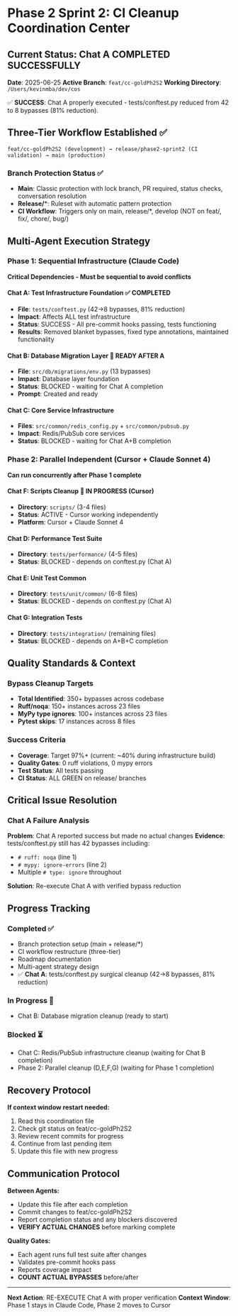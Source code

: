 # Phase 2 Sprint 2: CI Cleanup Coordination Center

## Current Status: Chat A COMPLETED SUCCESSFULLY
**Date**: 2025-06-25
**Active Branch**: `feat/cc-goldPh2S2`
**Working Directory**: `/Users/kevinmba/dev/cos`

✅ **SUCCESS**: Chat A properly executed - tests/conftest.py reduced from 42 to 8 bypasses (81% reduction).

## Three-Tier Workflow Established ✅
```
feat/cc-goldPh2S2 (development) → release/phase2-sprint2 (CI validation) → main (production)
```

### Branch Protection Status ✅
- **Main**: Classic protection with lock branch, PR required, status checks, conversation resolution
- **Release/***: Ruleset with automatic pattern protection
- **CI Workflow**: Triggers only on main, release/*, develop (NOT on feat/, fix/, chore/, bug/)

## Multi-Agent Execution Strategy

### Phase 1: Sequential Infrastructure (Claude Code)
**Critical Dependencies - Must be sequential to avoid conflicts**

#### Chat A: Test Infrastructure Foundation ✅ **COMPLETED**
- **File**: `tests/conftest.py` (42→8 bypasses, 81% reduction)
- **Impact**: Affects ALL test infrastructure
- **Status**: SUCCESS - All pre-commit hooks passing, tests functioning
- **Results**: Removed blanket bypasses, fixed type annotations, maintained functionality

#### Chat B: Database Migration Layer 🎯 **READY AFTER A**
- **File**: `src/db/migrations/env.py` (13 bypasses)
- **Impact**: Database layer foundation
- **Status**: BLOCKED - waiting for Chat A completion
- **Prompt**: Created and ready

#### Chat C: Core Service Infrastructure
- **Files**: `src/common/redis_config.py` + `src/common/pubsub.py`
- **Impact**: Redis/PubSub core services
- **Status**: BLOCKED - waiting for Chat A+B completion

### Phase 2: Parallel Independent (Cursor + Claude Sonnet 4)
**Can run concurrently after Phase 1 complete**

#### Chat F: Scripts Cleanup 🚀 **IN PROGRESS (Cursor)**
- **Directory**: `scripts/` (3-4 files)
- **Status**: ACTIVE - Cursor working independently
- **Platform**: Cursor + Claude Sonnet 4

#### Chat D: Performance Test Suite
- **Directory**: `tests/performance/` (4-5 files)
- **Status**: BLOCKED - depends on conftest.py (Chat A)

#### Chat E: Unit Test Common
- **Directory**: `tests/unit/common/` (6-8 files)
- **Status**: BLOCKED - depends on conftest.py (Chat A)

#### Chat G: Integration Tests
- **Directory**: `tests/integration/` (remaining files)
- **Status**: BLOCKED - depends on A+B+C completion

## Quality Standards & Context

### Bypass Cleanup Targets
- **Total Identified**: 350+ bypasses across codebase
- **Ruff/noqa**: 150+ instances across 23 files
- **MyPy type ignores**: 100+ instances across 23 files
- **Pytest skips**: 17 instances across 8 files

### Success Criteria
- **Coverage**: Target 97%+ (current: ~40% during infrastructure build)
- **Quality Gates**: 0 ruff violations, 0 mypy errors
- **Test Status**: All tests passing
- **CI Status**: ALL GREEN on release/ branches

## Critical Issue Resolution

### Chat A Failure Analysis
**Problem**: Chat A reported success but made no actual changes
**Evidence**: tests/conftest.py still has 42 bypasses including:
- `# ruff: noqa` (line 1)
- `# mypy: ignore-errors` (line 2)
- Multiple `# type: ignore` throughout

**Solution**: Re-execute Chat A with verified bypass reduction

## Progress Tracking

### Completed ✅
- Branch protection setup (main + release/*)
- CI workflow restructure (three-tier)
- Roadmap documentation
- Multi-agent strategy design
- ✅ **Chat A**: tests/conftest.py surgical cleanup (42→8 bypasses, 81% reduction)

### In Progress 🎯
- Chat B: Database migration cleanup (ready to start)

### Blocked ⏳
- Chat C: Redis/PubSub infrastructure cleanup (waiting for Chat B completion)
- Phase 2: Parallel cleanup (D,E,F,G) (waiting for Phase 1 completion)

## Recovery Protocol
**If context window restart needed:**
1. Read this coordination file
2. Check git status on feat/cc-goldPh2S2
3. Review recent commits for progress
4. Continue from last pending item
5. Update this file with new progress

## Communication Protocol
**Between Agents:**
- Update this file after each completion
- Commit changes to feat/cc-goldPh2S2
- Report completion status and any blockers discovered
- **VERIFY ACTUAL CHANGES** before marking complete

**Quality Gates:**
- Each agent runs full test suite after changes
- Validates pre-commit hooks pass
- Reports coverage impact
- **COUNT ACTUAL BYPASSES** before/after

---
**Next Action**: RE-EXECUTE Chat A with proper verification
**Context Window**: Phase 1 stays in Claude Code, Phase 2 moves to Cursor
